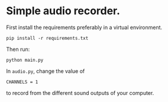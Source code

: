 # Simple audio recorder.

First install the requirements preferably in a virtual environment.

    pip install -r requirements.txt

Then run:

    python main.py

In `audio.py`, change the value of 

    CHANNELS = 1

to record from the different sound outputs of your computer.

